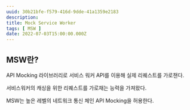 ```yaml
---
uuid: 30b21bfe-f579-416d-9dde-41a1359e2183
description: 
title: Mock Service Worker
tags: [ MSW ]
date: 2022-07-03T15:00:00.000Z
---
```









## MSW란?

API Mocking 라이브러리로 서비스 워커 API를  이용해 실제 리퀘스트를 가로챈다.

서비스워커의 캐싱을 위한 리퀘스트를 가로채는 능력을 가져왔다.

MSW는 높은 레벨의 네트워크 통신 체인 API Mocking을 허용한다.
